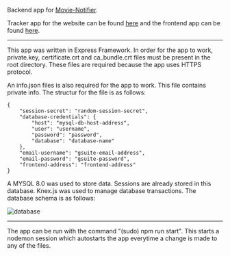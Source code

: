 Backend app for [Movie-Notifier](https://www.movie-notifier.com).

Tracker app for the website can be found [here](https://github.com/Xeraphin/torrent_notifier_tracker) and the frontend app can be found [here](https://github.com/Xeraphin/torrent_notifier_frontend).

-------------------------------------

This app was written in Express Framework. In order for the app to work, private.key, certificate.crt and ca_bundle.crt files must be present in the root directory. These files are required because the app uses HTTPS protocol.

An info.json files is also required for the app to work. This file contains private info. The structur for the file is as follows:

    {
        "session-secret": "random-session-secret",
        "database-credentials": {
            "host": "mysql-db-host-address",
            "user": "username",
            "password": "password",
            "database": "database-name"
        },
        "email-username": "gsuite-email-address",
        "email-password": "gsuite-password",
        "frontend-address": "frontend-address"
    }

A MYSQL 8.0 was used to store data. Sessions are already stored in this database. Knex.js was used to manage database transactions. The database schema is as follows:

![database](https://github.com/Xeraphin/torrent_notifier_tracker/blob/master/images/database.png?raw=true)

-----------------------------------

The app can be run with the command "(sudo) npm run start". This starts a nodemon session which autostarts the app everytime a change is made to any of the files.